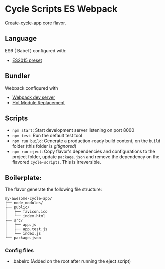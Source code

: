 
# Cycle Scripts ES Webpack

[Create-cycle-app](https://github.com/cyclejs-community/create-cycle-app)  core flavor.

## Language

ES6 ( Babel ) configured with:
* [ES2015 preset](https://babeljs.io/docs/plugins/preset-es2015/)

## Bundler

Webpack configured with
* [Webpack dev server](https://webpack.github.io/docs/webpack-dev-server.html)
* [Hot Module Replacement](https://webpack.github.io/docs/hot-module-replacement-with-webpack.html)

## Scripts

- `npm start`: Start development server listening on port 8000
- `npm test`: Run the default test tool
- `npm run build`: Generate a production-ready build content, on the `build` folder (this folder is *gitignored*)
- `npm run eject`: Copy flavor's dependencies and configurations to the project folder, update `package.json` and remove the dependency on the flavored `cycle-scripts`. This is irreversible.


## Boilerplate:

The flavor generate the following file structure:

```
my-awesome-cycle-app/
├── node_modules/
├── public/
│   ├── favicon.ico
│   └── index.html
├── src/
│   ├── app.js
│   ├── app.test.js
│   └── index.js
└── package.json
```

### Config files
* .babelrc (Added on the root after running the eject script)
